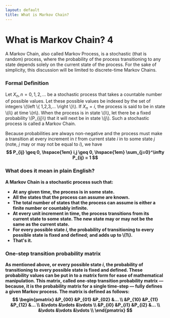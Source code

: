 ```yaml
---
layout: default
title: What is Markov Chain? 
---
```


# What is Markov Chain? 4

A Markov Chain, also called Markov Process, is a stochastic (that is random) process, where the probability of the process transitioning to any state depends solely on the current state of the process. For the sake of simplicity, this discussion will be limited to discrete-time Markov Chains.

### Formal Definition
Let $X_n, n=0,1,2,...$ be a  stochastic process that takes a countable number of possible values. Let these possible values be indexed by the set of integers \\(\left \\{ 1,2,3,... \right \\}\\). If $X_{n}=i$, the process is said to be in state \\(i\\) at time \\(n\\). When the process is in state \\(i\\), let there be a fixed probability \\(P_{ij}\\) that it will next be in state \\(j\\). Such a stochastic process is called a Markov Chain.

Because probabilities are always non-negative and the process must make a transition at every increment in $t$ from current state $i$ in to some state $j$ (note, $j$ may or may not be equal to $i$), we have
<b/>
$$ P_{ij} \geq 0, \hspace{1em} i,j \geq 0, \hspace{1em} \sum_{j=0}^\infty P_{ij} = 1 $$


### What does it mean in plain English?
A Markov Chain is a stochastic process such that:
- At any given time, the process is in some state.
- All the states that the process can assume are known.
- The total number of states that the process can assume is either a finite number or countably infinite.
- At every unit increment in time, the process transitions from its current state to some state. The new state may or may not be the same as the current state.
- For every possible state $i$, the probability of transitioning to every possible state is fixed and defined; and adds up to \\(1\\).
- That's it.


### One-step transition probability matrix
As mentioned above, or every possible state $i$, the probability of transitioning to every possible state is fixed and defined. These probability values can be put in to a matrix form for ease of mathematical manipulation. This matrix, called one-step transition probability matrix &mdash; because, it is the probability matrix for a single time-step &mdash; fully defines a given Markov process. The matrix is defined as follows: <b/>
$$ \begin{pmatrix}
 &P_{00}  &P_{01}  &P_{02}  &... \\
 &P_{10}  &P_{11}  &P_{12}  &... \\
 &\vdots  &\vdots  &\vdots \\
 &P_{i0}  &P_{i1}  &P_{i2}  &... \\
 &\vdots  &\vdots  &\vdots \\
\end{pmatrix}
$$
